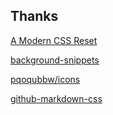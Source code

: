 ## Thanks

[A Modern CSS Reset](https://www.joshwcomeau.com/css/custom-css-reset)

[background-snippets](https://github.com/ibelick/background-snippets)

[pqoqubbw/icons](https://github.com/pqoqubbw/icons)

[github-markdown-css](https://github.com/sindresorhus/github-markdown-css)